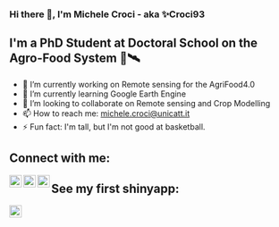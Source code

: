 ### Hi there 👋, I'm Michele Croci - aka ✨Croci93

## I'm a PhD Student at Doctoral School on the Agro-Food System 🌱🛰
- 🔭 I’m currently working on Remote sensing for the AgriFood4.0
- 🌱 I’m currently learning Google Earth Engine
- 👯 I’m looking to collaborate on Remote sensing and Crop Modelling
- 📫 How to reach me: michele.croci@unicatt.it
- ⚡ Fun fact: I'm tall, but I'm not good at basketball.


## Connect with me:
[<img align="left" alt="Croci93 | Twitter" width="22px" src="https://cdn.jsdelivr.net/npm/simple-icons@v3/icons/twitter.svg" />][twitter]
[<img align="left" alt="Croci93 | LinkedIn" width="22px" src="https://cdn.jsdelivr.net/npm/simple-icons@v3/icons/linkedin.svg" />][linkedin]
[<img align="left" alt="Croci93 | Instagram" width="22px" src="https://cdn.jsdelivr.net/npm/simple-icons@v3/icons/instagram.svg" />][instagram]


## See my first shinyapp:
[<img align="left" alt="Croci93 | Instagram" width="22px" src="https://cdn.jsdelivr.net/npm/simple-icons@v3/icons/instagram.svg" />][instagram]

[twitter]: https://twitter.com/croci93
[instagram]: https://instagram.com/michele.croci
[linkedin]: https://www.linkedin.com/in/michele-croci-265abb133/
[linkedin]: https://www.linkedin.com/in/michele-croci-265abb133/






<!--
**MCroci/MCroci** is a ✨ _special_ ✨ repository because its `README.md` (this file) appears on your GitHub profile.

## Quick Start

We highly recommend using [RStudio](https://www.rstudio.com/).

```r
# Create a new lesson and a new course
```
-->


